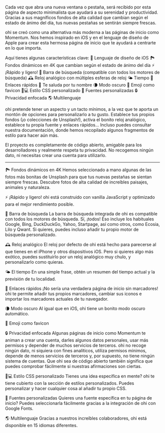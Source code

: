 Cada vez que abra una nueva ventana o pestaña, será recibido por esta página de aspecto minimalista que ayudará a su serenidad y productividad. Gracias a sus magníficos fondos de alta calidad que cambian según el estado de ánimo del día, tus nuevas pestañas se sentirán siempre frescas.

ohi se creó como una alternativa más moderna a las páginas de inicio como Momentum. Nos hemos inspirado en iOS y en el lenguaje de diseño de Apple para crear esta hermosa página de inicio que te ayudará a centrarte en lo que importa.

Aquí tienes algunas características clave:
🍏 Lenguaje de diseño de iOS
🏞 Fondos dinámicos en 4K que cambian según el estado de ánimo del día
⚡️ ¡Rápido y ligero!
🔎 Barra de búsqueda (compatible con todos los motores de búsqueda)
🕰 Reloj analógico con múltiples esferas de reloj
🌤 Tiempo
🔗 Enlaces rápidos
👋 Te saluda por tu nombre
🌘 Modo oscuro
🥖 Emoji como favicon
🧑💻 Estilo CSS personalizado
📝 Fuentes personalizadas
🔒 Privacidad enfocada
🌎 Multilenguaje

ohi pretende tener un aspecto y un tacto mínimos, a la vez que te aporta un montón de opciones para personalizarlo a tu gusto. Establece tus propios fondos (¡o colecciones de Unsplash!), activa el bonito reloj analógico, establece tu propia fuente y enlaces rápidos... Incluso puedes consultar nuestra documentación, donde hemos recopilado algunos fragmentos de estilo para hacer aún más.

El proyecto es completamente de código abierto, amigable para los desarrolladores y realmente respeta tu privacidad. No recogemos ningún dato, ni necesitas crear una cuenta para utilizarlo.

---

🏞 Fondos dinámicos en 4K
Hemos seleccionado a mano algunas de las fotos más bonitas de Unsplash para que tus nuevas pestañas se sientan siempre frescas. Descubre fotos de alta calidad de increíbles paisajes, animales y naturaleza.

⚡️ ¡Rápido y ligero!
ohi está construido con vanilla JavaScript y optimizado para el mejor rendimiento posible.

🔎 Barra de búsqueda
La barra de búsqueda integrada de ohi es compatible con todos los motores de búsqueda. Sí, ¡todos! Eso incluye los habituales Google, Bing, DuckDuckGo, Yahoo, Startpage, así como otros, como Ecosia, Lilo y Qwant. Si quieres, puedes incluso añadir tu propio motor de búsqueda personalizado.

🕰 Reloj analógico
El reloj por defecto de ohi está hecho para parecerse al que tienes en el iPhone y otros dispositivos iOS. Pero si quieres algo más exótico, puedes sustituirlo por un reloj analógico muy chulo, y personalizarlo como quieras.

🌤 El tiempo
En una simple frase, obtén un resumen del tiempo actual y la previsión de tu localidad.

🔗 Enlaces rápidos
¡No sería una verdadera página de inicio sin marcadores! ohi te permite añadir tus propios marcadores, cambiar sus iconos e importar los marcadores actuales de tu navegador.

🌘 Modo oscuro
Al igual que en iOS, ohi tiene un bonito modo oscuro automático.

🥖 Emoji como favicon

🔒 Privacidad enfocada
Algunas páginas de inicio como Momentum te animan a crear una cuenta, darles algunos datos personales, usar más permisos y depender de muchos servicios de terceros. ohi no recoge ningún dato, ni siquiera con fines analíticos, utiliza permisos mínimos, depende de menos servicios de terceros y, por supuesto, no tiene ningún sistema de cuentas. Que ohi sea de código abierto también significa que puedes comprobar fácilmente si nuestras afirmaciones son ciertas.

🧑💻 Estilo CSS personalizado
Tienes una idea específica en mente? ohi te tiene cubierto con la sección de estilos personalizados. Puedes personalizar y hacer cualquier cosa al añadir tu propio CSS.

📝 Fuentes personalizadas
Quieres una fuente específica en tu página de inicio? Puedes seleccionarla fácilmente gracias a la integración de ohi con Google Fonts.

🌎 Multilenguaje
Gracias a nuestros increíbles colaboradores, ohi está disponible en 15 idiomas diferentes.
